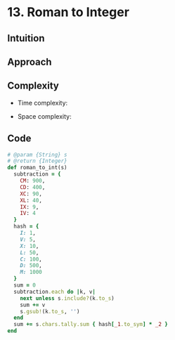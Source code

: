 # 13. Roman to Integer

## Intuition

## Approach
<!-- Describe your approach to solving the problem. -->

## Complexity

- Time complexity:
<!-- Add your time complexity here, e.g. $$O(n)$$ -->

- Space complexity:
<!-- Add your space complexity here, e.g. $$O(n)$$ -->

## Code

```ruby
# @param {String} s
# @return {Integer}
def roman_to_int(s)
  subtraction = {
    CM: 900,
    CD: 400,
    XC: 90,
    XL: 40,
    IX: 9,
    IV: 4
  }
  hash = {
    I: 1,
    V: 5,
    X: 10,
    L: 50,
    C: 100,
    D: 500,
    M: 1000
  }
  sum = 0
  subtraction.each do |k, v|
    next unless s.include?(k.to_s)
    sum += v
    s.gsub!(k.to_s, '')
  end
  sum += s.chars.tally.sum { hash[_1.to_sym] * _2 }
end
```

